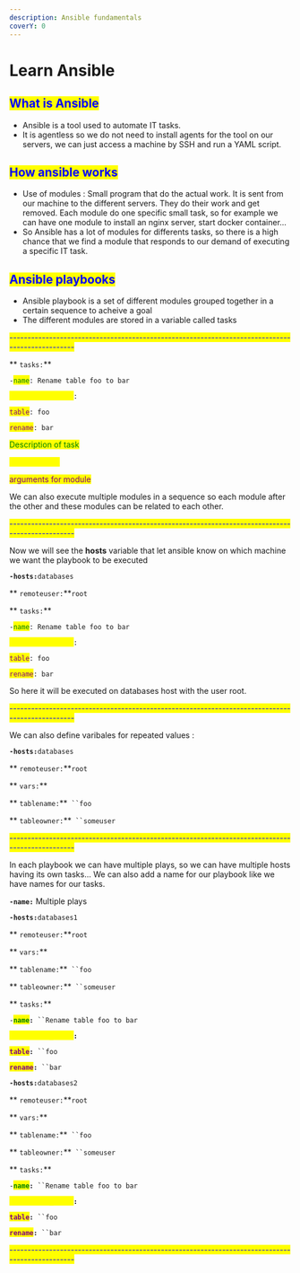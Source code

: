```yaml
---
description: Ansible fundamentals
coverY: 0
---
```


# Learn Ansible

## <mark style="color:blue;">What is Ansible</mark>

* Ansible is a tool used to automate IT tasks.
* It is agentless so we do not need to install agents for the tool on our servers, we can just access a machine by SSH and run a YAML script.&#x20;

## <mark style="color:blue;">How ansible works</mark>

* Use of modules : Small program that do the actual work. It is sent from our machine to the different servers. They do their work and get removed. Each module do one specific small task, so for example we can have one module to install an nginx server, start docker container...
* So Ansible has a lot of modules for differents tasks, so there is a high chance that we find a module that responds to our demand of executing a specific IT task.

## <mark style="color:blue;">Ansible playbooks</mark>

* Ansible playbook is a set of different modules grouped together in a certain sequence to acheive a goal
* The different modules are stored in a variable called tasks &#x20;

&#x20;<mark style="color:blue;">------------------------------------------------------------------------------------------------</mark>

&#x20; **  `tasks:`**

&#x20;    `-`<mark style="color:green;">`name`</mark>`: Rename table foo to bar`

&#x20;        <mark style="color:yellow;">`postgresql_table`</mark>`:`

&#x20;            <mark style="color:purple;">`table`</mark>`: foo`

&#x20;            <mark style="color:purple;">`rename`</mark>`: bar`

<mark style="color:green;"></mark>

<mark style="color:green;">Description of task</mark>

<mark style="color:yellow;">module name</mark>

<mark style="color:purple;">arguments for module</mark>



We can also execute multiple modules in a sequence so each module after the other and these modules can be related to each other.

&#x20;<mark style="color:blue;">------------------------------------------------------------------------------------------------</mark>&#x20;

Now we will see the **hosts** variable  that let ansible know on which machine we want the playbook to be executed



**`-hosts:`**`databases`

&#x20; **  `remoteuser:`**`root`&#x20;

&#x20; **  `tasks:`**

&#x20;    `-`<mark style="color:green;">`name`</mark>`: Rename table foo to bar`

&#x20;        <mark style="color:yellow;">`postgresql_table`</mark>`:`

&#x20;            <mark style="color:purple;">`table`</mark>`: foo`

&#x20;            <mark style="color:purple;">`rename`</mark>`: bar`

&#x20;

So here it will be executed on databases host with the user root.

&#x20;<mark style="color:blue;">------------------------------------------------------------------------------------------------</mark>

We can also define varibales for repeated values :&#x20;

**`-hosts:`**`databases`

&#x20; **  `remoteuser:`**`root`&#x20;

&#x20; **  `vars:`**

&#x20;       **        `tablename:`**` ``foo`

&#x20;       **        `tableowner:`**` ``someuser`

&#x20;<mark style="color:blue;"></mark> <mark style="color:blue;">------------------------------------------------------------------------------------------------</mark>

&#x20;In each playbook we can have multiple plays, so we can have multiple hosts having its own tasks... We can also add a name for our playbook like we have names for our tasks.

**`-name:`** Multiple plays

**`-hosts:`**`databases1`

&#x20; **  `remoteuser:`**`root`&#x20;

&#x20; **  `vars:`**

&#x20;       **        `tablename:`**` ``foo`

&#x20;       **        `tableowner:`**` ``someuser`

&#x20; **  `tasks:`**

&#x20;    `-`<mark style="color:green;">**`name`**</mark>**`:`**` ``Rename table foo to bar`

&#x20;        <mark style="color:yellow;">**`postgresql_table`**</mark>**`:`**

&#x20;            <mark style="color:purple;">**`table`**</mark>**`:`**` ``foo`

&#x20;            <mark style="color:purple;">**`rename`**</mark>**`:`**` ``bar`

**`-hosts:`**`databases2`

&#x20; **  `remoteuser:`**`root`&#x20;

&#x20; **  `vars:`**

&#x20;       **        `tablename:`**` ``foo`

&#x20;       **        `tableowner:`**` ``someuser`

&#x20; **  `tasks:`**

&#x20;    `-`<mark style="color:green;">**`name`**</mark>**`:`**` ``Rename table foo to bar`

&#x20;        <mark style="color:yellow;">**`postgresql_table`**</mark>**`:`**

&#x20;            <mark style="color:purple;">**`table`**</mark>**`:`**` ``foo`

&#x20;            <mark style="color:purple;">**`rename`**</mark>**`:`**` ``bar`

&#x20; <mark style="color:blue;">------------------------------------------------------------------------------------------------</mark>
